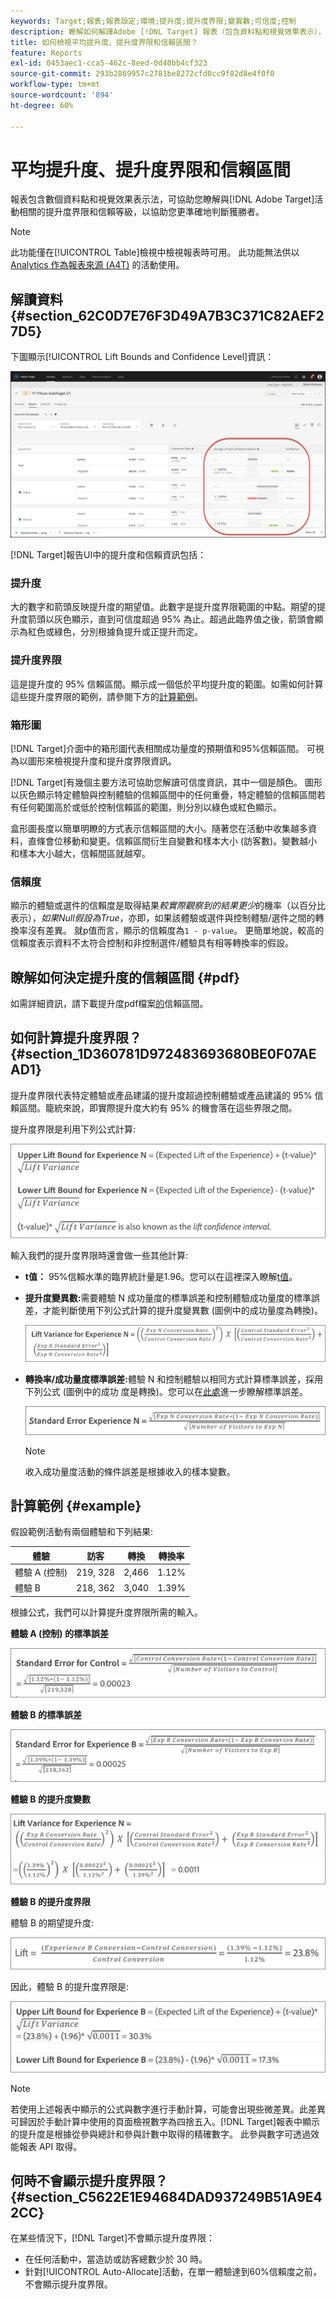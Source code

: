 ```yaml
---
keywords: Target;報表;報表設定;環境;提升度;提升度界限;變異數;可信度;控制
description: 瞭解如何解譯Adobe [!DNL Target] 報表（包含資料點和視覺效果表示），協助您瞭解活動的提升度界限和信賴水準。
title: 如何檢視平均提升度、提升度界限和信賴區間？
feature: Reports
exl-id: 0453aec1-cca5-462c-8eed-0d40bb4cf323
source-git-commit: 293b2869957c2781be8272cfd0cc9f82d8e4f0f0
workflow-type: tm+mt
source-wordcount: '894'
ht-degree: 60%

---
```


# 平均提升度、提升度界限和信賴區間

報表包含數個資料點和視覺效果表示法，可協助您瞭解與[!DNL Adobe Target]活動相關的提升度界限和信賴等級，以協助您更準確地判斷獲勝者。

>[!NOTE]
>
>此功能僅在[!UICONTROL Table]檢視中檢視報表時可用。 此功能無法供以[&#x200B; Analytics 作為報表來源 (A4T)](/help/main/c-integrating-target-with-mac/a4t/a4t.md#concept_7540C8C04259434AB6EE33B09F47A1DE) 的活動使用。

## 解讀資料 {#section_62C0D7E76F3D49A7B3C371C82AEF27D5}

下圖顯示[!UICONTROL Lift Bounds and Confidence Level]資訊：

![平均提升度和可信度等級報表](/help/main/c-reports/c-report-settings/assets/lift-screenshot-new.png)

[!DNL Target]報告UI中的提升度和信賴資訊包括：

### 提升度

大的數字和箭頭反映提升度的期望值。此數字是提升度界限範圍的中點。期望的提升度箭頭以灰色顯示，直到可信度超過 95% 為止。超過此臨界值之後，箭頭會顯示為紅色或綠色，分別根據負提升或正提升而定。

### 提升度界限

這是提升度的 95% 信賴區間。顯示成一個低於平均提升度的範圍。如需如何計算這些提升度界限的範例，請參閱下方的[計算範例](#example)。

### 箱形圖

[!DNL Target]介面中的箱形圖代表相關成功量度的預期值和95%信賴區間。 可視為以圖形來檢視提升度和提升度界限資訊。

[!DNL Target]有幾個主要方法可協助您解讀可信度資訊，其中一個是顏色。 圖形以灰色顯示特定體驗與控制體驗的信賴區間中的任何重疊，特定體驗的信賴區間若有任何範圍高於或低於控制信賴區的範圍，則分別以綠色或紅色顯示。

盒形圖長度以簡單明瞭的方式表示信賴區間的大小。隨著您在活動中收集越多資料，直條會位移動和變更。信賴區間衍生自變數和樣本大小 (訪客數)。變數越小和樣本大小越大，信賴間區就越窄。

### 信賴度

顯示的體驗或選件的信賴度是取得結果&#x200B;_較實際觀察到的結果更少_&#x200B;的機率（以百分比表示），_如果Null假設為True_，亦即，如果該體驗或選件與控制體驗/選件之間的轉換率沒有差異。 就p值而言，顯示的信賴度為`1 - p-value`。 更簡單地說，較高的信賴度表示資料不太符合控制和非控制選件/體驗具有相等轉換率的假設。

## 瞭解如何決定提升度的信賴區間 {#pdf}

如需詳細資訊，請下載提升度pdf檔案[的](/help/main/assets/confidence_interval_lift.pdf)信賴區間。

## 如何計算提升度界限？ {#section_1D360781D972483693680BE0F07AEAD1}

提升度界限代表特定體驗或產品建議的提升度超過控制體驗或產品建議的 95% 信賴區間。籠統來說，即實際提升度大約有 95% 的機會落在這些界限之間。

提升度界限是利用下列公式計算:

![提升圖影像](assets/lift_diagram.png)

輸入我們的提升度界限時還會做一些其他計算:

* **t值：** 95%信賴水準的臨界統計量是1.96。您可以在這裡深入瞭解[t值](https://en.wikipedia.org/wiki/T-statistic)。
* **提升度變異數:**&#x200B;需要體驗 N 成功量度的標準誤差和控制體驗成功量度的標準誤差，才能判斷使用下列公式計算的提升度變異數 (圖例中的成功量度為轉換)。

  ![提升度_變異數影像](assets/lift_variance.png)

* **轉換率/成功量度標準誤差:**&#x200B;體驗 N 和控制體驗以相同方式計算標準誤差，採用下列公式 (圖例中的成功 度是轉換)。您可以在[此處](https://en.wikipedia.org/wiki/Standard_error)進一步瞭解標準誤差。

  ![standard_error影像](assets/standard_error.png)

  >[!NOTE]
  >
  >收入成功量度活動的條件誤差是根據收入的樣本變數。

## 計算範例 {#example}

假設範例活動有兩個體驗和下列結果:

| 體驗 | 訪客 | 轉換 | 轉換率 |
|--- |--- |--- |--- |
| 體驗 A (控制) | 219, 328 | 2,466 | 1.12% |
| 體驗 B | 218, 362 | 3,040 | 1.39% |

根據公式，我們可以計算提升度界限所需的輸入。

**體驗 A (控制) 的標準誤差**

![standard_error_A影像](assets/standard_error_A.png)

**體驗 B 的標準誤差**

![standard_error_B影像](assets/standard_error_B.png)

**體驗 B 的提升度變數**

![lift_variance_B影像](assets/lift_variance_B.png)

**體驗 B 的提升度界限**

體驗 B 的期望提升度:

![提升度_界限_B影像](assets/lift_bounds_B.png)

因此，體驗 B 的提升度界限是:

![提升度_界限_B2影像](assets/lift_bounds_B2.png)

>[!NOTE]
>
>若使用上述報表中顯示的公式與數字進行手動計算，可能會出現些微差異。此差異可歸因於手動計算中使用的頁面檢視數字為四捨五入。[!DNL Target]報表中顯示的提升度是根據從參與總計和參與計數中取得的精確數字。 此參與數字可透過效能報表 API 取得。

## 何時不會顯示提升度界限？ {#section_C5622E1E94684DAD937249B51A9E42CC}

在某些情況下，[!DNL Target]不會顯示提升度界限：

* 在任何活動中，當造訪或訪客總數少於 30 時。
* 針對[!UICONTROL Auto-Allocate]活動，在單一體驗達到60%信賴度之前，不會顯示提升度界限。
